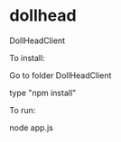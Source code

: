 # dollhead

DollHeadClient

To install:

Go to folder DollHeadClient

type "npm install"

To run:

node app.js

